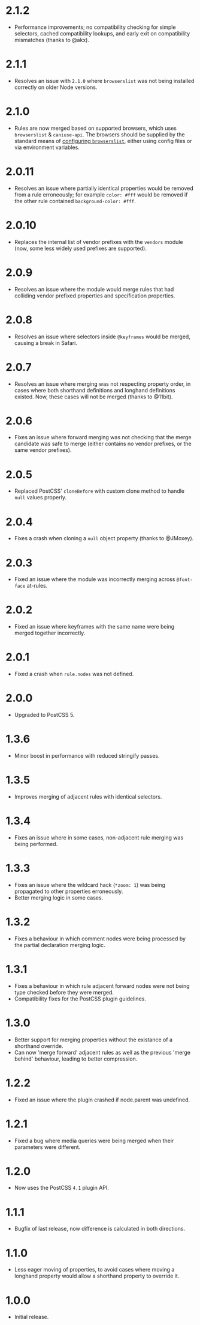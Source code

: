 <h1 id="2.1.2">2.1.2</h1>

<ul>
<li>Performance improvements; no compatibility checking for simple selectors,
cached compatibility lookups, and early exit on compatibility mismatches
(thanks to @akx).</li>
</ul>

<h1 id="2.1.1">2.1.1</h1>

<ul>
<li>Resolves an issue with <code>2.1.0</code> where <code>browserslist</code> was not being installed
correctly on older Node versions.</li>
</ul>

<h1 id="2.1.0">2.1.0</h1>

<ul>
<li>Rules are now merged based on supported browsers, which uses <code>browserslist</code>
&amp; <code>caniuse-api</code>. The browsers should be supplied by the standard means of
<a href="https://github.com/ai/browserslist#config-file">configuring <code>browserslist</code></a>, either using config files or
via environment variables.</li>
</ul>

<h1 id="2.0.11">2.0.11</h1>

<ul>
<li>Resolves an issue where partially identical properties would be removed from
a rule erroneously; for example <code>color: #fff</code> would be removed if the other
rule contained <code>background-color: #fff</code>.</li>
</ul>

<h1 id="2.0.10">2.0.10</h1>

<ul>
<li>Replaces the internal list of vendor prefixes with the <code>vendors</code> module
(now, some less widely used prefixes are supported).</li>
</ul>

<h1 id="2.0.9">2.0.9</h1>

<ul>
<li>Resolves an issue where the module would merge rules that had colliding
vendor prefixed properties and specification properties.</li>
</ul>

<h1 id="2.0.8">2.0.8</h1>

<ul>
<li>Resolves an issue where selectors inside <code>@keyframes</code> would be merged,
causing a break in Safari.</li>
</ul>

<h1 id="2.0.7">2.0.7</h1>

<ul>
<li>Resolves an issue where merging was not respecting property order, in cases
where both shorthand definitions and longhand definitions existed. Now,
these cases will not be merged (thanks to @11bit).</li>
</ul>

<h1 id="2.0.6">2.0.6</h1>

<ul>
<li>Fixes an issue where forward merging was not checking that the merge candidate
was safe to merge (either contains no vendor prefixes,
or the same vendor prefixes).</li>
</ul>

<h1 id="2.0.5">2.0.5</h1>

<ul>
<li>Replaced PostCSS' <code>cloneBefore</code> with custom clone method to handle <code>null</code>
values properly.</li>
</ul>

<h1 id="2.0.4">2.0.4</h1>

<ul>
<li>Fixes a crash when cloning a <code>null</code> object property (thanks to @JMoxey).</li>
</ul>

<h1 id="2.0.3">2.0.3</h1>

<ul>
<li>Fixed an issue where the module was incorrectly merging across <code>@font-face</code>
at-rules.</li>
</ul>

<h1 id="2.0.2">2.0.2</h1>

<ul>
<li>Fixed an issue where keyframes with the same name were being merged together
incorrectly.</li>
</ul>

<h1 id="2.0.1">2.0.1</h1>

<ul>
<li>Fixed a crash when <code>rule.nodes</code> was not defined.</li>
</ul>

<h1 id="2.0.0">2.0.0</h1>

<ul>
<li>Upgraded to PostCSS 5.</li>
</ul>

<h1 id="1.3.6">1.3.6</h1>

<ul>
<li>Minor boost in performance with reduced stringify passes.</li>
</ul>

<h1 id="1.3.5">1.3.5</h1>

<ul>
<li>Improves merging of adjacent rules with identical selectors.</li>
</ul>

<h1 id="1.3.4">1.3.4</h1>

<ul>
<li>Fixes an issue where in some cases, non-adjacent rule merging was being
performed.</li>
</ul>

<h1 id="1.3.3">1.3.3</h1>

<ul>
<li>Fixes an issue where the wildcard hack (<code>*zoom: 1</code>) was being propagated to
other properties erroneously.</li>
<li>Better merging logic in some cases.</li>
</ul>

<h1 id="1.3.2">1.3.2</h1>

<ul>
<li>Fixes a behaviour in which comment nodes were being processed by the
partial declaration merging logic.</li>
</ul>

<h1 id="1.3.1">1.3.1</h1>

<ul>
<li>Fixes a behaviour in which rule adjacent forward nodes were not being type
checked before they were merged.</li>
<li>Compatibility fixes for the PostCSS plugin guidelines.</li>
</ul>

<h1 id="1.3.0">1.3.0</h1>

<ul>
<li>Better support for merging properties without the existance of a shorthand
override.</li>
<li>Can now 'merge forward' adjacent rules as well as the previous 'merge behind'
behaviour, leading to better compression.</li>
</ul>

<h1 id="1.2.2">1.2.2</h1>

<ul>
<li>Fixed an issue where the plugin crashed if node.parent was undefined.</li>
</ul>

<h1 id="1.2.1">1.2.1</h1>

<ul>
<li>Fixed a bug where media queries were being merged when their parameters were
different.</li>
</ul>

<h1 id="1.2.0">1.2.0</h1>

<ul>
<li>Now uses the PostCSS <code>4.1</code> plugin API.</li>
</ul>

<h1 id="1.1.1">1.1.1</h1>

<ul>
<li>Bugfix of last release, now difference is calculated in both directions.</li>
</ul>

<h1 id="1.1.0">1.1.0</h1>

<ul>
<li>Less eager moving of properties, to avoid cases where moving a longhand
property would allow a shorthand property to override it.</li>
</ul>

<h1 id="1.0.0">1.0.0</h1>

<ul>
<li>Initial release.</li>
</ul>
